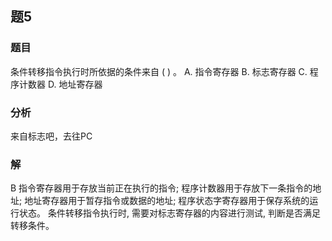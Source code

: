 ## 题5
### 题目
条件转移指令执行时所依据的条件来自 ( ) 。
A. 指令寄存器 B. 标志寄存器 C. 程序计数器 D. 地址寄存器
### 分析
来自标志吧，去往PC
### 解
B
指令寄存器用于存放当前正在执行的指令; 
程序计数器用于存放下一条指令的地址;
地址寄存器用于暂存指令或数据的地址; 
程序状态字寄存器用于保存系统的运行状态。
条件转移指令执行时, 需要对标志寄存器的内容进行测试, 判断是否满足转移条件。